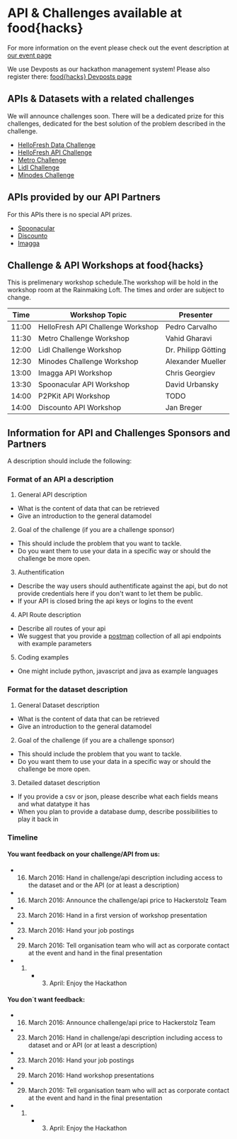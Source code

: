 # API & Challenges available at food{hacks}

For more information on the event please check out the event description at [our event page](www.food-hacks.de)

We use Devposts as our hackathon management system! Please also register there: [food{hacks} Devposts page](http://food-hacks.devpost.com/)

## APIs & Datasets with a related challenges
We will announce challenges  soon. There will be a dedicated prize for this challenges, dedicated for the best solution of the problem described in the challenge.

- [HelloFresh Data Challenge](https://github.com/hackerstolz/foodhacks-apis/tree/master/hellofresh/data-challenge)
- [HelloFresh API Challenge](https://github.com/hackerstolz/foodhacks-apis/tree/master/hellofresh/api-challenge)
- [Metro Challenge](https://github.com/hackerstolz/foodhacks-apis/tree/master/metro)
- [Lidl Challenge](https://github.com/hackerstolz/foodhacks-apis/tree/master/lidl)
- [Minodes Challenge](https://github.com/hackerstolz/foodhacks-apis/tree/master/minodes)


## APIs provided by our API Partners
For this APIs there is no special API prizes.
- [Spoonacular](https://github.com/hackerstolz/foodhacks-apis/tree/master/Spoonacular)
- [Discounto](http://www.discounto.de/)
- [Imagga](https://imagga.com/)

## Challenge & API Workshops at food{hacks}
This is prelimenary workshop schedule.The workshop will be hold in the workshop room at the Rainmaking Loft. The times and order are subject to change.

| Time  | Workshop Topic                     | Presenter           |
|-------|------------------------------------|---------------------|
| 11:00 | HelloFresh API Challenge Workshop  | Pedro Carvalho      |
| 11:30 | Metro Challenge Workshop           | Vahid Gharavi       |
| 12:00 | Lidl Challenge Workshop            | Dr. Philipp Götting |
| 12:30 | Minodes Challenge Workshop         | Alexander Mueller   |
| 13:00 | Imagga API Workshop                | Chris Georgiev      |
| 13:30 | Spoonacular API Workshop           | David Urbansky      |
| 14:00 | P2PKit API Workshop                | TODO                |
| 14:00 | Discounto API Workshop             | Jan Breger          |


## Information for API and Challenges Sponsors and Partners
A description should include the following:

### Format of an API a description

1. General API description
  * What is the content of data that can be retrieved
  * Give an introduction to the general datamodel
2. Goal of the challenge (if you are a challenge sponsor)
  * This should include the problem that you want to tackle.
  * Do you want them to use your data in a specific way or should the challenge be more open.
3. Authentification
  * Describe the way users should authentificate against the api, but do not provide credentials here if you don't want to let them be public. 
  * If your API is closed bring the api keys or logins to the event
4. API Route description
  * Describe all routes of your api
  * We suggest that you provide a [postman](www.getpostman.com) collection of all api endpoints with example parameters
5. Coding examples
  * One might include python, javascript and java as example languages

### Format for the dataset description 

1. General Dataset description
  * What is the content of data that can be retrieved
  * Give an introduction to the general datamodel
2. Goal of the challenge (if you are a challenge sponsor)
  * This should include the problem that you want to tackle.
  * Do you want them to use your data in a specific way or should the challenge be more open.
3. Detailed dataset description
  * If you provide a csv or json, please describe what each fields means and what datatype it has
  * When you plan to provide a database dump, describe possibilities to play it back in
  
### Timeline 

####  You want feedback on your challenge/API from us: 
*  16. March 2016: Hand in challenge/api description including access to the dataset and or the API (or at least a description)
*  16. March 2016: Announce the challenge/api price to Hackerstolz Team
*  23. March 2016: Hand in a first version of workshop presentation
*  23. March 2016: Hand your job postings
*  29. March 2016: Tell  organisation team who will act as corporate contact at the event and hand in the final presentation
*  1. - 3. April: Enjoy the Hackathon

#### You don´t want feedback:
*  16. March 2016: Announce challenge/api price to Hackerstolz Team
*  23. March 2016: Hand in challenge/api description including access to dataset and or API (or at least a description) 
*  23. March 2016: Hand your job postings
*  29. March 2016: Hand  workshop presentations
*  29. March 2016: Tell  organisation team who will act as corporate contact at the event and hand in the final presentation
*  1. - 3. April: Enjoy the Hackathon
